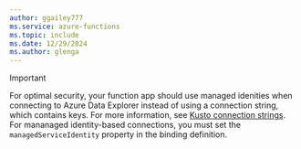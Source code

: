```yaml
---
author: ggailey777
ms.service: azure-functions
ms.topic: include
ms.date: 12/29/2024
ms.author: glenga
---
```


> [!IMPORTANT]
> For optimal security, your function app should use managed idenities when connecting to Azure Data Explorer instead of using a connection string, which contains keys. For more information, see [Kusto connection strings](/azure/data-explorer/kusto/api/connection-strings/kusto). For mananaged identity-based connections, you must set the `managedServiceIdentity` property in the binding definition.